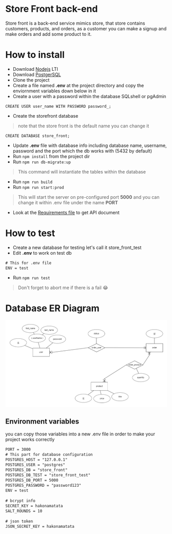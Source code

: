 # Store Front back-end
Store front is a back-end service mimics store, that store contains customers, products, and orders, as a customer you can make a signup and make orders and add some product to it.

# How to install
* Download [Nodejs](https://nodejs.org/en/download/) LTI
* Download [PostgerSQL](https://www.postgresql.org/download/)
* Clone the project
* Create a file named **.env** at the project directory and copy the enviornment variables down below in it
* Create a user with a password within the database SQLshell or pgAdmin
```postgres
CREATE USER user_name WITH PASSWORD password_;
```
* Create the storefront database
> note that the store front is the default name you can change it
```postgres
CREATE DATABASE store_front;
```
* Update **.env** file with database info including database name, username, password and the port which the db works with (5432 by default)
* Run `npm install` from the project dir
* Run `npm run db-migrate:up`
> This command will instantiate the tables within the database
* Run `npm run build`
* Run `npm run start:prod`
> This will start the server on pre-configured port **5000** and you can change it within .env file under the name **PORT**
* Look at the [Requirements file](REQUIREMENTS.md) to get API document

# How to test
* Create a new database for testing let's call it store_front_test
* Edit **.env** to work on test db
```
# This for .env file
ENV = test
```

* Run `npm run test`
> Don't forget to abort me if there is a fail 😂
# Database ER Diagram
![schema](/images/image.png)
## Environment variables
you can copy those variables into a new .env file in order to make your project works correctly
```
PORT = 3000
# This part for database configuration
POSTGRES_HOST = "127.0.0.1"
POSTGRES_USER = "postgres"
POSTGRES_DB = "store_front"
POSTGRES_DB_TEST = "store_front_test"
POSTGRES_DB_PORT = 5000
POSTGRES_PASSWORD = "password123"
ENV = test

# bcrypt info
SECRET_KEY = hakonamatata
SALT_ROUNDS = 10

# json token
JSON_SECRET_KEY = hakonamatata
```
